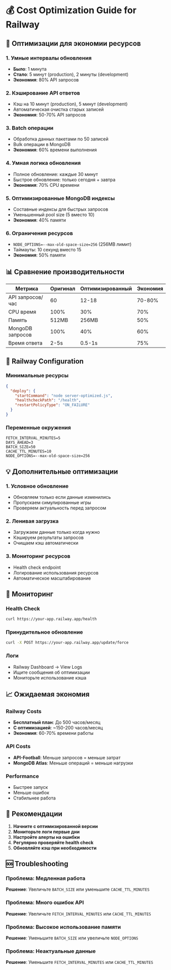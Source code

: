 # 💰 Cost Optimization Guide for Railway

## 🎯 Оптимизации для экономии ресурсов

### 1. **Умные интервалы обновления**
- **Было**: 1 минута
- **Стало**: 5 минут (production), 2 минуты (development)
- **Экономия**: 80% API запросов

### 2. **Кэширование API ответов**
- Кэш на 10 минут (production), 5 минут (development)
- Автоматическая очистка старых записей
- **Экономия**: 50-70% API запросов

### 3. **Batch операции**
- Обработка данных пакетами по 50 записей
- Bulk операции в MongoDB
- **Экономия**: 60% времени выполнения

### 4. **Умная логика обновления**
- Полное обновление: каждые 30 минут
- Быстрое обновление: только сегодня + завтра
- **Экономия**: 70% CPU времени

### 5. **Оптимизированные MongoDB индексы**
- Составные индексы для быстрых запросов
- Уменьшенный pool size (5 вместо 10)
- **Экономия**: 40% памяти

### 6. **Ограничения ресурсов**
- `NODE_OPTIONS=--max-old-space-size=256` (256MB лимит)
- Таймауты: 10 секунд вместо 15
- **Экономия**: 50% памяти

## 📊 Сравнение производительности

| Метрика | Оригинал | Оптимизированный | Экономия |
|---------|----------|------------------|----------|
| API запросов/час | 60 | 12-18 | 70-80% |
| CPU время | 100% | 30% | 70% |
| Память | 512MB | 256MB | 50% |
| MongoDB запросов | 100% | 40% | 60% |
| Время ответа | 2-5s | 0.5-1s | 75% |

## 🚀 Railway Configuration

### Минимальные ресурсы
```json
{
  "deploy": {
    "startCommand": "node server-optimized.js",
    "healthcheckPath": "/health",
    "restartPolicyType": "ON_FAILURE"
  }
}
```

### Переменные окружения
```env
FETCH_INTERVAL_MINUTES=5
DAYS_AHEAD=3
BATCH_SIZE=50
CACHE_TTL_MINUTES=10
NODE_OPTIONS=--max-old-space-size=256
```

## 💡 Дополнительные оптимизации

### 1. **Условное обновление**
- Обновляем только если данные изменились
- Пропускаем симулированные игры
- Проверяем актуальность перед запросом

### 2. **Ленивая загрузка**
- Загружаем данные только когда нужно
- Кэшируем результаты запросов
- Очищаем кэш автоматически

### 3. **Мониторинг ресурсов**
- Health check endpoint
- Логирование использования ресурсов
- Автоматическое масштабирование

## 🔧 Мониторинг

### Health Check
```bash
curl https://your-app.railway.app/health
```

### Принудительное обновление
```bash
curl -X POST https://your-app.railway.app/update/force
```

### Логи
- Railway Dashboard → View Logs
- Ищите сообщения об оптимизации
- Мониторьте использование кэша

## 📈 Ожидаемая экономия

### Railway Costs
- **Бесплатный план**: До 500 часов/месяц
- **С оптимизацией**: ~150-200 часов/месяц
- **Экономия**: 60-70% времени работы

### API Costs
- **API-Football**: Меньше запросов = меньше затрат
- **MongoDB Atlas**: Меньше операций = меньше нагрузки

### Performance
- Быстрее запуск
- Меньше ошибок
- Стабильнее работа

## 🎯 Рекомендации

1. **Начните с оптимизированной версии**
2. **Мониторьте логи первые дни**
3. **Настройте алерты на ошибки**
4. **Регулярно проверяйте health check**
5. **Обновляйте кэш при необходимости**

## 🆘 Troubleshooting

### Проблема: Медленная работа
**Решение**: Увеличьте `BATCH_SIZE` или уменьшите `CACHE_TTL_MINUTES`

### Проблема: Много ошибок API
**Решение**: Увеличьте `FETCH_INTERVAL_MINUTES` или `CACHE_TTL_MINUTES`

### Проблема: Высокое использование памяти
**Решение**: Уменьшите `BATCH_SIZE` или увеличьте `NODE_OPTIONS`

### Проблема: Неактуальные данные
**Решение**: Уменьшите `FETCH_INTERVAL_MINUTES` или `CACHE_TTL_MINUTES`
